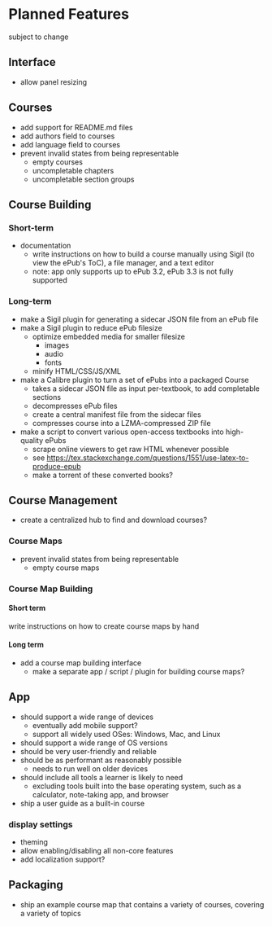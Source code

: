 # Planned Features
subject to change

## Interface
- allow panel resizing

## Courses
- add support for README.md files
- add authors field to courses
- add language field to courses
- prevent invalid states from being representable
	- empty courses
	- uncompletable chapters
	- uncompletable section groups

## Course Building

### Short-term
- documentation
	- write instructions on how to build a course manually using Sigil (to view the ePub's ToC), a file manager, and a text editor
	- note: app only supports up to ePub 3.2, ePub 3.3 is not fully supported

### Long-term
- make a Sigil plugin for generating a sidecar JSON file from an ePub file
- make a Sigil plugin to reduce ePub filesize
	- optimize embedded media for smaller filesize
		- images
		- audio
		- fonts
	- minify HTML/CSS/JS/XML
- make a Calibre plugin to turn a set of ePubs into a packaged Course
	- takes a sidecar JSON file as input per-textbook, to add completable sections
	- decompresses ePub files
	- create a central manifest file from the sidecar files
	- compresses course into a LZMA-compressed ZIP file
- make a script to convert various open-access textbooks into high-quality ePubs
	- scrape online viewers to get raw HTML whenever possible
	- see https://tex.stackexchange.com/questions/1551/use-latex-to-produce-epub
	- make a torrent of these converted books?

## Course Management

- create a centralized hub to find and download courses?

### Course Maps
- prevent invalid states from being representable
	- empty course maps

### Course Map Building

#### Short term
write instructions on how to create course maps by hand

#### Long term
- add a course map building interface
	- make a separate app / script / plugin for building course maps?

## App
- should support a wide range of devices
	- eventually add mobile support?
	- support all widely used OSes: Windows, Mac, and Linux
- should support a wide range of OS versions
- should be very user-friendly and reliable
- should be as performant as reasonably possible
	- needs to run well on older devices
- should include all tools a learner is likely to need
	- excluding tools built into the base operating system, such as a calculator, note-taking app, and browser
- ship a user guide as a built-in course

### display settings
- theming
- allow enabling/disabling all non-core features
- add localization support?

## Packaging
- ship an example course map that contains a variety of courses, covering a variety of topics